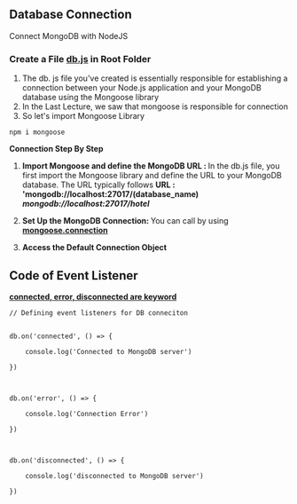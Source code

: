 ## **Database Connection**

Connect MongoDB with NodeJS

### Create a File **<u>db.js</u>** in Root Folder 

1. The db. js file you've created is essentially responsible for establishing a connection between your Node.js application and your MongoDB database using the Mongoose library
2. In the Last Lecture, we saw that mongoose is responsible for connection
3. So let's import Mongoose Library

```
npm i mongoose
```

**Connection Step By Step**

1. <b>Import Mongoose and define the MongoDB URL : </b> In the db.js file, you first import the Mongoose library and define the URL to your MongoDB database. The URL typically follows 
		**URL : 'mongodb://localhost:27017/(database_name)**
		***mongodb://localhost:27017/hotel***

2. <b>Set Up the MongoDB Connection: </b> You can call by using  **<u>mongoose.connection</u>**
3. <b>Access the Default Connection Object</b>  

## Code of Event Listener

**<u>connected, error, disconnected are keyword </u>**

```
// Defining event listeners for DB conneciton


db.on('connected', () => {

    console.log('Connected to MongoDB server')

})

  

db.on('error', () => {

    console.log('Connection Error')

})

  

db.on('disconnected', () => {

    console.log('disconnected to MongoDB server')

})
```

